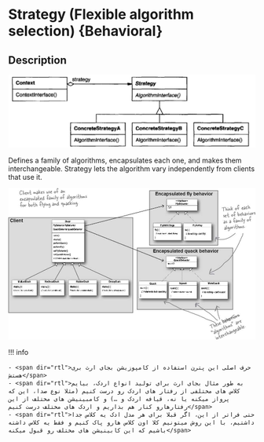 # Strategy (Flexible algorithm selection) {Behavioral}

## Description

![](strategy/image1.jpg)

Defines a family of algorithms, encapsulates each one, and makes them interchangeable. Strategy lets the algorithm vary independently from clients that use it.

![](strategy/image2.jpg)

!!! info

    - <span dir="rtl">حرف اصلی این پترن استفاده از کامپوزیشن بجای ارث بری هستش</span>
    - <span dir="rtl">به طور مثال بجای ارث برای تولید انواع اردک، بیایم کلاس های مختلفی از رفتار های اردک رو درست کنیم (مثلا نوع صدا، این که پرواز میکنه یا نه، قیافه اردک و …) و کامبینیشن های مختلف از این رفتارهارو کنار هم بذاریم و اردک های مختلف درست کنیم</span>
    - <span dir="rtl">حتی فراتر از این، اگر قبلا برای هر مدل ادک یه کلاس جدا داشتیم، با این روش میتونیم کلا اون کلاس هارو پاک کنیم و فقط یه کلاس داشته باشیم که این کابینیشن های مختلف رو قبول میکنه</span>
